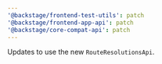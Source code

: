 ```yaml
---
'@backstage/frontend-test-utils': patch
'@backstage/frontend-app-api': patch
'@backstage/core-compat-api': patch
---
```


Updates to use the new `RouteResolutionsApi`.
